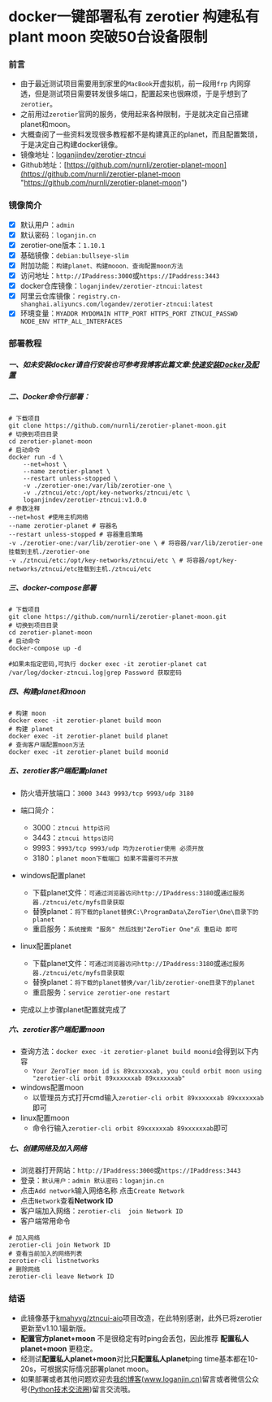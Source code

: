 # docker一键部署私有 zerotier 构建私有plant moon 突破50台设备限制

### 前言

*   由于最近测试项目需要用到家里的`MacBook`开虚拟机，前一段用`frp` 内网穿透，但是测试项目需要转发很多端口，配置起来也很麻烦，于是乎想到了`zerotier`。
*   之前用过`zerotier`官网的服务，使用起来各种限制，于是就决定自己搭建planet和moon。
*   大概查阅了一些资料发现很多教程都不是构建真正的planet，而且配置繁琐，于是决定自己构建docker镜像。
*   镜像地址：[loganjindev/zerotier-ztncui](https://hub.docker.com/r/loganjindev/zerotier-ztncui "loganjindev/zerotier-ztncui")
*   Github地址：[https://github.com/nurnli/zerotier-planet-moon](https://github.com/nurnli/zerotier-planet-moon "https://github.com/nurnli/zerotier-planet-moon")

### 镜像简介

*   [x] 默认用户：`admin`
*   [x] 默认密码：`loganjin.cn`
*   [x] zerotier-one版本：`1.10.1`
*   [x] 基础镜像：`debian:bullseye-slim`
*   [x] 附加功能：`构建planet、构建mooon、查询配置moon方法`
*   [x] 访问地址：`http://IPaddress:3000`或`https://IPaddress:3443`
*   [x] docker仓库镜像：`loganjindev/zerotier-ztncui:latest`
*   [x] 阿里云仓库镜像：`registry.cn-shanghai.aliyuncs.com/logandev/zerotier-ztncui:latest`
*   [x] 环境变量：`MYADDR MYDOMAIN HTTP_PORT HTTPS_PORT ZTNCUI_PASSWD NODE_ENV HTTP_ALL_INTERFACES`

### 部署教程

##### 一、如未安装docker请自行安装也可参考我博客此篇文章:[快速安装Docker及配置](https://www.loganjin.cn/article/docker-install/)

##### 二、Docker命令行部署：

```shell
# 下载项目
git clone https://github.com/nurnli/zerotier-planet-moon.git
# 切换到项目目录
cd zerotier-planet-moon
# 启动命令
docker run -d \
    --net=host \
    --name zerotier-planet \
    --restart unless-stopped \
    -v ./zerotier-one:/var/lib/zerotier-one \
    -v ./ztncui/etc:/opt/key-networks/ztncui/etc \
    loganjindev/zerotier-ztncui:v1.0.0
# 参数注释
--net=host #使用主机网络
--name zerotier-planet # 容器名
--restart unless-stopped # 容器重启策略
-v ./zerotier-one:/var/lib/zerotier-one \ # 将容器/var/lib/zerotier-one挂载到主机./zerotier-one
-v ./ztncui/etc:/opt/key-networks/ztncui/etc \ # 将容器/opt/key-networks/ztncui/etc挂载到主机./ztncui/etc
```

##### 三、docker-compose部署

```shell
# 下载项目
git clone https://github.com/nurnli/zerotier-planet-moon.git
# 切换到项目目录
cd zerotier-planet-moon
# 启动命令
docker-compose up -d

#如果未指定密码,可执行 docker exec -it zerotier-planet cat /var/log/docker-ztncui.log|grep Password 获取密码
```

##### 四、构建planet和moon

```shell
# 构建 moon
docker exec -it zerotier-planet build moon
# 构建 planet
docker exec -it zerotier-planet build planet
# 查询客户端配置moon方法
docker exec -it zerotier-planet build moonid
```

##### 五、zerotier客户端配置planet

*   防火墙开放端口：`3000 3443 9993/tcp 9993/udp 3180`

*   端口简介：
    *   3000：`ztncui http访问`
    *   3443：`ztncui https访问`
    *   9993：`9993/tcp 9993/udp 均为zerotier使用 必须开放`
    *   3180：`planet moon下载端口 如果不需要可不开放`

*   windows配置planet
    *   下载planet文件：`可通过浏览器访问http://IPaddress:3180`或`通过服务器./ztncui/etc/myfs目录获取`
    *   替换planet：`将下载的planet替换C:\ProgramData\ZeroTier\One\目录下的planet `
    *   重启服务：`系统搜索 "服务" 然后找到"ZeroTier One"点 重启动 即可  `

*   linux配置planet
    *   下载planet文件：`可通过浏览器访问http://IPaddress:3180`或`通过服务器./ztncui/etc/myfs目录获取`
    *   替换planet：`将下载的planet替换/var/lib/zerotier-one目录下的planet `
    *   重启服务：`service zerotier-one restart`

*   完成以上步骤planet配置就完成了

##### 六、zerotier客户端配置moon

*   查询方法：`docker exec -it zerotier-planet build moonid`会得到以下内容
    *   `Your ZeroTier moon id is 89xxxxxxab, you could orbit moon using "zerotier-cli orbit 89xxxxxxab 89xxxxxxab"`
*   windows配置moon
    *   以管理员方式打开cmd输入`zerotier-cli orbit 89xxxxxxab 89xxxxxxab`即可
*   linux配置moon
    *   命令行输入`zerotier-cli orbit 89xxxxxxab 89xxxxxxab`即可

##### 七、创建网络及加入网络

*   浏览器打开网站：`http://IPaddress:3000`或`https://IPaddress:3443`
*   登录：`默认用户：admin 默认密码：loganjin.cn`
*   点击`Add network`输入网络名称 点击`Create Network`
*   点击`Network`查看**Network ID**
*   客户端加入网络：`zerotier-cli  join Network ID`
*   客户端常用命令

```shell
# 加入网络
zerotier-cli join Network ID
# 查看当前加入的网络列表
zerotier-cli listnetworks
# 删除网络
zerotier-cli leave Network ID
```

### 结语

*   此镜像基于[kmahyyg/ztncui-aio](https://github.com/kmahyyg/ztncui-aio)项目改造，在此特别感谢，此外已将zerotier更新至v1.10.1最新版。
*   **配置官方planet+moon** 不是很稳定有时ping会丢包，因此推荐 **配置私人planet+moon** 更稳定。
*   经测试**配置私人planet+moon**对比**只配置私人planet**ping time基本都在10-20s，可根据实际情况部署planet moon。
*   如果部署或者其他问题欢迎去[我的博客(www.loganjin.cn)](https://www.loganjin.cn/)留言或者微信公众号([Python技术交流圈](https://img-blog.csdnimg.cn/img_convert/09f3ccbb0f9231855f20b0f5fca7da16.png#pic_center))留言交流哦。

